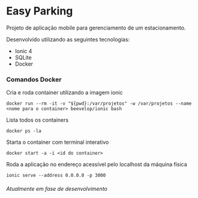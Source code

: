 # Easy Parking

Projeto de aplicação mobile para gerenciamento de um estacionamento.

Desenvolvido utilizando as seguintes tecnologias:
- Ionic 4
- SQLite
- Docker

### Comandos Docker 

Cria e roda container utilizando a imagem ionic 
```
docker run --rm -it -v "${pwd}:/var/projetos" -w /var/projetos --name <nome para o container> beevelop/ionic bash
 ```
 
 Lista todos os containers
 ```
 docker ps -la
 ```
 
 Starta o container com terminal interativo
 ```
 docker start -a -i <id do container>
 ```
 
 Roda a aplicação no endereço acessível pelo localhost da máquina física
 ```
 ionic serve --address 0.0.0.0 -p 3000
 ```

###### Atualmente em fase de desenvolvimento
